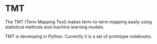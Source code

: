 # TMT
The TMT (Term Mapping Tool) makes term-to-term mapping easily using statistical methods and machine learning models.

TMT is developing in Python. Currently it is a set of prototype notebooks.

